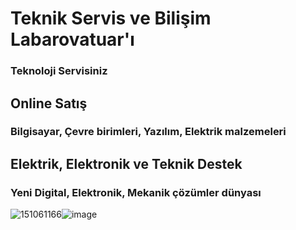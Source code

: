# Teknik Servis ve Bilişim Labarovatuar'ı
### Teknoloji Servisiniz
## Online Satış
### Bilgisayar, Çevre birimleri, Yazılım, Elektrik malzemeleri
## Elektrik, Elektronik ve Teknik Destek
### Yeni Digital, Elektronik, Mekanik çözümler dünyası
![151061166](https://github.com/Teknik24/Web/assets/151061166/59f27554-3c4f-4b3f-bb1b-6323e1636b2c)![image](https://github.com/Teknik24/Web/assets/151061166/52bbf32c-22d1-4108-bcb9-67bb484aac7e)

